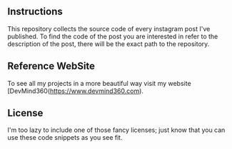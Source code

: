 ## Instructions

This repository collects the source code of every instagram post I've published. To find the code of the post you are interested in refer to the description of the post, there will be the exact path to the repository.

## Reference WebSite
To see all my projects in a more beautiful way visit my website [DevMind360(https://www.devmind360.com).

## License

I'm too lazy to include one of those fancy licenses; just know that you can use these code snippets as you see fit.
